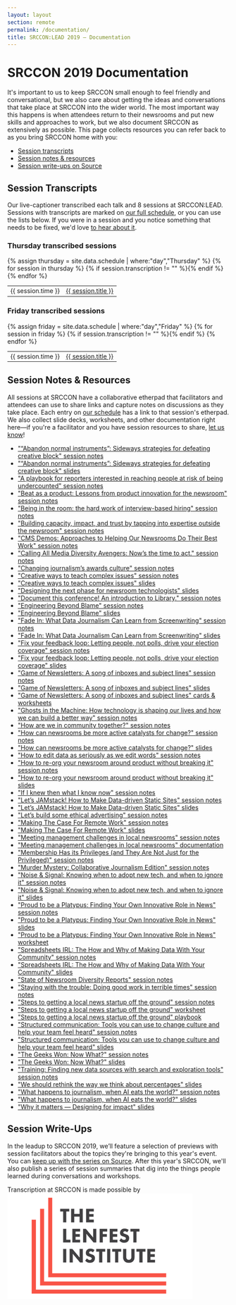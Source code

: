 ```yaml
---
layout: layout
section: remote
permalink: /documentation/
title: SRCCON:LEAD 2019 — Documentation
---
```


# SRCCON 2019 Documentation

It's important to us to keep SRCCON small enough to feel friendly and conversational, but we also care about getting the ideas and conversations that take place at SRCCON into the wider world. The most important way this happens is when attendees return to their newsrooms and put new skills and approaches to work, but we also document SRCCON as extensively as possible. This page collects resources you can refer back to as you bring SRCCON home with you:

* [Session transcripts](#session-transcripts)
* [Session notes & resources](#session-notes--resources)
* [Session write-ups on Source](#session-write-ups)

## Session Transcripts

Our live-captioner transcribed each talk and 8 sessions at SRCCON:LEAD. Sessions with transcripts are marked on [our full schedule](https://lead.srccon.org/schedule), or you can use the lists below. If you were in a session and you notice something that needs to be fixed, we'd love [to hear about it](mailto:srccon@opennews.org).

<div>
    <h3>Thursday transcribed sessions</h3>
    <table>{% assign thursday = site.data.schedule | where:"day","Thursday" %}
{% for session in thursday %}
        {% if session.transcription != "" %}<tr><td>{{ session.time }}</td><td><a class="session-title" href="/transcripts/SRCCON2019-{{ session.id }}">{{ session.title }}</a></td></tr>{% endif %}
{% endfor %}
    </table>
</div>

<div>
    <h3>Friday transcribed sessions</h3>
    <table>{% assign friday = site.data.schedule | where:"day","Friday" %}
{% for session in friday %}
        {% if session.transcription != "" %}<tr><td>{{ session.time }}</td><td><a class="session-title" href="/transcripts/SRCCON2019-{{ session.id }}">{{ session.title }}</a></td></tr>{% endif %}
{% endfor %}
    </table>
</div>

## Session Notes & Resources

All sessions at SRCCON have a collaborative etherpad that facilitators and attendees can use to share links and capture notes on discussions as they take place. Each entry on [our schedule](https://schedule.srccon.org) has a link to that session's etherpad. We also collect slide decks, worksheets, and other documentation right here—if you're a facilitator and you have session resources to share, [let us know](mailto:srccon@opennews.org)!

* ["“Abandon normal instruments”: Sideways strategies for defeating creative block" session notes](https://etherpad.opennews.org/p/SRCCON2019-creative-strategies)
* ["“Abandon normal instruments”: Sideways strategies for defeating creative block" slides](https://docs.google.com/presentation/d/1urnD-lnBjX2TxGvqAuWpT_y5TKV3-vzgXd7pf7fYScc/edit#slide=id.g5d09e5e8e8_0_5)
* ["A playbook for reporters interested in reaching people at risk of being undercounted" session notes](https://etherpad.opennews.org/p/SRCCON2019-census-coverage-playbook)
* ["Beat as a product: Lessons from product innovation for the newsroom" session notes](https://etherpad.opennews.org/p/SRCCON2019-beat-as-product)
* ["Being in the room: the hard work of interview-based hiring" session notes](https://etherpad.opennews.org/p/SRCCON2019-interview-based-hiring)
* ["Building capacity, impact, and trust by tapping into expertise outside the newsroom" session notes](https://etherpad.opennews.org/p/SRCCON2019-expertise-outside-newsroom)
* ["CMS Demos: Approaches to Helping Our Newsrooms Do Their Best Work" session notes](https://etherpad.opennews.org/p/SRCCON2019-cms-demos)
* ["Calling All Media Diversity Avengers: Now’s the time to act." session notes](https://etherpad.opennews.org/p/SRCCON2019-media-diversity-allies)
* ["Changing journalism’s awards culture" session notes](https://etherpad.opennews.org/p/SRCCON2019-changing-awards-culture)
* ["Creative ways to teach complex issues" session notes](https://etherpad.opennews.org/p/SRCCON2019-creative-teaching)
* ["Creative ways to teach complex issues" slides](https://docs.google.com/presentation/d/1qujD1cpVAkaPOq0YPqrIKxHJcbkQo97385xNPTve_98/edit#slide=id.p1)
* ["Designing the next phase for newsroom technologists" slides](https://docs.google.com/presentation/d/1NdD8FDz4qTFD40m9H2ECZXBLCDugY7MsceCcHsQzlkM/edit#slide=id.p)
* ["Document this conference! An introduction to Library." session notes](https://etherpad.opennews.org/p/SRCCON2019-document-library)
* ["Engineering Beyond Blame" session notes](https://etherpad.opennews.org/p/SRCCON2019-engineering-beyond-blame)
* ["Engineering Beyond Blame" slides](https://docs.google.com/presentation/d/1P9b8K2OOmD_A-eG5Cy8FfLQ8UNhe5_KfeRgsAgcNfMs/edit#slide=id.g5dbc31ce86_0_0)
* ["Fade In: What Data Journalism Can Learn from Screenwriting" session notes](https://etherpad.opennews.org/p/SRCCON2019-learning-from-screenwriting)
* ["Fade In: What Data Journalism Can Learn from Screenwriting" slides](https://docs.google.com/presentation/d/1yaQiVIek6JZ6LO8n11aNS0XIp2pJ6baRux3sFlY0ldo/edit)
* ["Fix your feedback loop: Letting people, not polls, drive your election coverage" session notes](https://etherpad.opennews.org/p/SRCCON2019-people-polls-elections)
* ["Fix your feedback loop: Letting people, not polls, drive your election coverage" slides](https://docs.google.com/presentation/d/1pYqr86Sqr5Hz48PcEEY2lL3dK-s_3jwX-h9Qq0IL4H0/edit#slide=id.g2432869b74_0_328)
* ["Game of Newsletters: A song of inboxes and subject lines" session notes](https://etherpad.opennews.org/p/SRCCON2019-newsletter-strategy)
* ["Game of Newsletters: A song of inboxes and subject lines" slides](https://docs.google.com/presentation/d/1f5YugZzEf3BBbNuPqqh90ZX8l2pXzI0PSkvwGJYwkIc/edit#slide=id.p)
* ["Game of Newsletters: A song of inboxes and subject lines" cards & worksheets](https://docs.google.com/document/d/1KY4pz9p9FaSinF_Fzt7CeZngS4iasKb7-PccRqa0jJs/edit)
* ["Ghosts in the Machine: How technology is shaping our lives and how we can build a better way" session notes](https://etherpad.opennews.org/p/SRCCON2019-ghosts-in-the-machine)
* ["How are we in community together?" session notes](https://etherpad.opennews.org/p/SRCCON2019-how-are-we-in-community)
* ["How can newsrooms be more active catalysts for change?" session notes](https://etherpad.opennews.org/p/SRCCON2019-catalysts-for-change)
* ["How can newsrooms be more active catalysts for change?" slides](https://docs.google.com/presentation/d/12P2I-tqoddAz-0XgixpkApAuMykrX0YzARo-EuJw5PI/edit)
* ["How to edit data as seriously as we edit words" session notes](https://etherpad.opennews.org/p/SRCCON2019-editing-data)
* ["How to re-org your newsroom around product without breaking it" session notes](https://etherpad.opennews.org/p/SRCCON2019-newsroom-reorg-product)
* ["How to re-org your newsroom around product without breaking it" slides](https://docs.google.com/presentation/d/1-Oh-6QKDemj7zZwG0H5C3F_kPfnFuAJGNehUCrZqOpg/edit)
* ["If I knew then what I know now" session notes](https://etherpad.opennews.org/p/SRCCON2019-if-i-knew-then)
* ["Let’s JAMstack! How to Make Data-driven Static Sites" session notes](https://etherpad.opennews.org/p/SRCCON2019-data-driven-static-sites)
* ["Let’s JAMstack! How to Make Data-driven Static Sites" slides](https://jamtalk.netlify.com/)
* ["Let’s build some ethical advertising" session notes](https://etherpad.opennews.org/p/SRCCON2019-ethical-advertising)
* ["Making The Case For Remote Work" session notes](https://etherpad.opennews.org/p/SRCCON2019-case-for-remote-work)
* ["Making The Case For Remote Work" slides](https://docs.google.com/presentation/d/1ZtvYjubuHt4vVt8ocLfEMcq1EbK6KADkIZe5aNVubP4/edit#slide=id.p)
* ["Meeting management challenges in local newsrooms" session notes](https://etherpad.opennews.org/p/SRCCON2019-local-newsroom-management)
* ["Meeting management challenges in local newsrooms" documentation](https://drive.google.com/drive/folders/1a883gDNLZs2ASjeNE78GslzWRGRoqJr_)
* ["Membership Has its Privileges (and They Are Not Just for the Privileged)" session notes](https://etherpad.opennews.org/p/SRCCON2019-membership-privileges)
* ["Murder Mystery: Collaborative Journalism Edition" session notes](https://etherpad.opennews.org/p/SRCCON2019-murder-mystery-collaborative-journalism)
* ["Noise & Signal: Knowing when to adopt new tech, and when to ignore it" session notes](https://etherpad.opennews.org/p/SRCCON2019-adopting-new-tech)
* ["Noise & Signal: Knowing when to adopt new tech, and when to ignore it" slides](https://docs.google.com/presentation/d/1_np-Qy6gjfJ-Y8no3pncR1VdXFG2uSuUBa74MKXgKug/edit#slide=id.p)
* ["Proud to be a Platypus: Finding Your Own Innovative Role in News" session notes](https://etherpad.opennews.org/p/SRCCON2019-proud-platypus)
* ["Proud to be a Platypus: Finding Your Own Innovative Role in News" slides](https://docs.google.com/presentation/d/1XZxPxSnW1vG00EIQYaUwtNGssbfZOZozqt-o-U9oIBA/edit)
* ["Proud to be a Platypus: Finding Your Own Innovative Role in News" worksheet](https://docs.google.com/document/d/1IWMeKEPx5JftNLZdVS06q-spp7sCLEPV7I0RE0w8D1c/edit)
* ["Spreadsheets IRL: The How and Why of Making Data With Your Community" session notes](https://etherpad.opennews.org/p/SRCCON2019-making-data-with-community)
* ["Spreadsheets IRL: The How and Why of Making Data With Your Community" slides](https://docs.google.com/presentation/d/1ZEGG-lmCy7VWYK6LGogZLa7bmbQzzqCB-GFLWIPEDqo/edit)
* ["State of Newsroom Diversity Reports" session notes](https://etherpad.opennews.org/p/SRCCON2019-newsroom-diversity-reports)
* ["Staying with the trouble: Doing good work in terrible times" session notes](https://etherpad.opennews.org/p/SRCCON2019-good-work-troubling-times)
* ["Steps to getting a local news startup off the ground" session notes](https://etherpad.opennews.org/p/SRCCON2019-local-news-startups)
* ["Steps to getting a local news startup off the ground" worksheet](https://docs.google.com/document/d/1h2bfiChVPUoF_4zoE669y7Oeb8KzuAf-3KIwqlCsGi0/edit#heading=h.dox4zdl28dq6)
* ["Steps to getting a local news startup off the ground" playbook](https://shorensteincenter.org/playbook-for-local-nonprofit-news-outlets/)
* ["Structured communication: Tools you can use to change culture and help your team feel heard" session notes](https://etherpad.opennews.org/p/SRCCON2019-structured-communication)
* ["Structured communication: Tools you can use to change culture and help your team feel heard" slides](https://docs.google.com/presentation/d/1hsTATpIiD6T_JGbJIGgBh_P44CAF17humnasvDUlcvk/edit?ts=5d271404#slide=id.g5a63c046d2_0_174)
* ["The Geeks Won: Now What?" session notes](https://etherpad.opennews.org/p/SRCCON2019-geeks-won-now-what)
* ["The Geeks Won: Now What?" slides](https://docs.google.com/presentation/d/17T372cPhimiNyhmmxBZs6wawV7G6m3USo6_UjvD3ZPg/edit#slide=id.p)
* ["Training: Finding new data sources with search and exploration tools" session notes](https://etherpad.opennews.org/p/SRCCON2019-training-data-sources)
* ["We should rethink the way we think about percentages" slides](https://docs.google.com/presentation/d/1AIn7DeNzUSB96HK9iy6Kw2fl2w5uS28Qs1Uow7WNVOc/edit)
* ["What happens to journalism, when AI eats the world?" session notes](https://etherpad.opennews.org/p/SRCCON2019-ai-eats-the-world)
* ["What happens to journalism, when AI eats the world?" slides](https://docs.google.com/presentation/d/1EM21pf0A3DzP72NNU9zK6ejqhxafww4Px4jNCpItVJ4/edit)
* ["Why it matters — Designing for impact" slides](https://docs.google.com/presentation/d/1iUrxAMbf6FmBmkd2C03G8-LBy82MCyxg2mTi6k3h-YA/edit#slide=id.p)

## Session Write-Ups

In the leadup to SRCCON 2019, we’ll feature a selection of previews with session facilitators about the topics they're bringing to this year's event. You can [keep up with the series on Source](https://source.opennews.org). After this year's SRCCON, we'll also publish a series of session summaries that dig into the things people learned during conversations and workshops.

<p class="sponsor-tag">Transcription at SRCCON is made possible by <a href="https://www.lenfestinstitute.org/"><img src="/media/img/partners/lenfest.png" class="" alt="The Lenfest Institute"></a></p>

<!-- NOTE: We should add an attendee writeups section here too -->